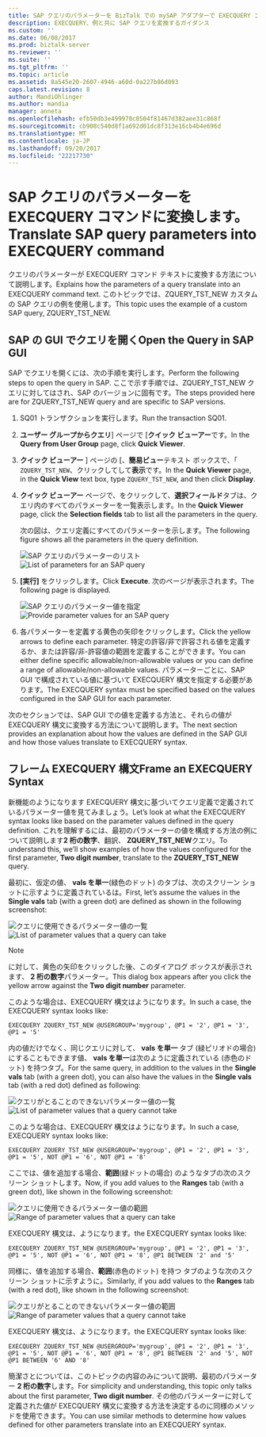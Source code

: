 ```yaml
---
title: SAP クエリのパラメーターを BizTalk での mySAP アダプターで EXECQUERY コマンドに変換 |Microsoft ドキュメント
description: EXECQUERY、例と共に SAP クエリを変換するガイダンス
ms.custom: ''
ms.date: 06/08/2017
ms.prod: biztalk-server
ms.reviewer: ''
ms.suite: ''
ms.tgt_pltfrm: ''
ms.topic: article
ms.assetid: 8a545e20-2607-4946-a60d-0a227b86d093
caps.latest.revision: 8
author: MandiOhlinger
ms.author: mandia
manager: anneta
ms.openlocfilehash: efb50db3e499970c0504f81467d382aee31c868f
ms.sourcegitcommit: cb908c540d8f1a692d01dc8f313e16cb4b4e696d
ms.translationtype: MT
ms.contentlocale: ja-JP
ms.lasthandoff: 09/20/2017
ms.locfileid: "22217730"
---
```

# <a name="translate-sap-query-parameters-into-execquery-command"></a><span data-ttu-id="66f65-103">SAP クエリのパラメーターを EXECQUERY コマンドに変換します。</span><span class="sxs-lookup"><span data-stu-id="66f65-103">Translate SAP query parameters into EXECQUERY command</span></span>
<span data-ttu-id="66f65-104">クエリのパラメーターが EXECQUERY コマンド テキストに変換する方法について説明します。</span><span class="sxs-lookup"><span data-stu-id="66f65-104">Explains how the parameters of a query translate into an EXECQUERY command text.</span></span> <span data-ttu-id="66f65-105">このトピックでは、ZQUERY_TST_NEW カスタムの SAP クエリの例を使用します。</span><span class="sxs-lookup"><span data-stu-id="66f65-105">This topic uses the example of a custom SAP query, ZQUERY_TST_NEW.</span></span>  
  
## <a name="open-the-query-in-sap-gui"></a><span data-ttu-id="66f65-106">SAP の GUI でクエリを開く</span><span class="sxs-lookup"><span data-stu-id="66f65-106">Open the Query in SAP GUI</span></span>  
 <span data-ttu-id="66f65-107">SAP でクエリを開くには、次の手順を実行します。</span><span class="sxs-lookup"><span data-stu-id="66f65-107">Perform the following steps to open the query in SAP.</span></span> <span data-ttu-id="66f65-108">ここで示す手順では、ZQUERY_TST_NEW クエリに対してはされ、SAP のバージョンに固有です。</span><span class="sxs-lookup"><span data-stu-id="66f65-108">The steps provided here are for ZQUERY_TST_NEW query and are specific to SAP versions.</span></span>  
  
1.  <span data-ttu-id="66f65-109">SQ01 トランザクションを実行します。</span><span class="sxs-lookup"><span data-stu-id="66f65-109">Run the transaction SQ01.</span></span>  
  
2.  <span data-ttu-id="66f65-110">**ユーザー グループからクエリ**] ページで [**クイック ビューアー**です。</span><span class="sxs-lookup"><span data-stu-id="66f65-110">In the **Query from User Group** page, click **Quick Viewer**.</span></span>  
  
3.  <span data-ttu-id="66f65-111">**クイック ビューアー** ] ページの [、**簡易ビュー**テキスト ボックスで、「 `ZQUERY_TST_NEW`、クリックしてして**表示**です。</span><span class="sxs-lookup"><span data-stu-id="66f65-111">In the **Quick Viewer** page, in the **Quick View** text box, type `ZQUERY_TST_NEW`, and then click **Display**.</span></span>  
  
4.  <span data-ttu-id="66f65-112">**クイック ビューアー**  ページで、をクリックして、**選択フィールド**タブは、クエリ内のすべてのパラメーターを一覧表示します。</span><span class="sxs-lookup"><span data-stu-id="66f65-112">In the **Quick Viewer** page, click the **Selection fields** tab to list all the parameters in the query.</span></span>  
  
     <span data-ttu-id="66f65-113">次の図は、クエリ定義にすべてのパラメーターを示します。</span><span class="sxs-lookup"><span data-stu-id="66f65-113">The following figure shows all the parameters in the query definition.</span></span>  
  
     <span data-ttu-id="66f65-114">![SAP クエリのパラメーターのリスト](../../adapters-and-accelerators/adapter-sap/media/sap-query-param-types.gif "sap_query_param_types")</span><span class="sxs-lookup"><span data-stu-id="66f65-114">![List of parameters for an SAP query](../../adapters-and-accelerators/adapter-sap/media/sap-query-param-types.gif "sap_query_param_types")</span></span>  
  
5.  <span data-ttu-id="66f65-115">**[実行]** をクリックします。</span><span class="sxs-lookup"><span data-stu-id="66f65-115">Click **Execute**.</span></span> <span data-ttu-id="66f65-116">次のページが表示されます。</span><span class="sxs-lookup"><span data-stu-id="66f65-116">The following page is displayed.</span></span>  
  
     <span data-ttu-id="66f65-117">![SAP クエリのパラメーター値を指定](../../adapters-and-accelerators/adapter-sap/media/sap-query-all-params.gif "sap_query_all_params")</span><span class="sxs-lookup"><span data-stu-id="66f65-117">![Provide parameter values for an SAP query](../../adapters-and-accelerators/adapter-sap/media/sap-query-all-params.gif "sap_query_all_params")</span></span>  
  
6.  <span data-ttu-id="66f65-118">各パラメーターを定義する黄色の矢印をクリックします。</span><span class="sxs-lookup"><span data-stu-id="66f65-118">Click the yellow arrows to define each parameter.</span></span> <span data-ttu-id="66f65-119">特定の許容/非で許容される値を定義するか、または許容/非-許容値の範囲を定義することができます。</span><span class="sxs-lookup"><span data-stu-id="66f65-119">You can either define specific allowable/non-allowable values or you can define a range of allowable/non-allowable values.</span></span>  <span data-ttu-id="66f65-120">パラメーターごとに、SAP GUI で構成されている値に基づいて EXECQUERY 構文を指定する必要があります。</span><span class="sxs-lookup"><span data-stu-id="66f65-120">The EXECQUERY syntax must be specified based on the values configured in the SAP GUI for each parameter.</span></span>  
  
 <span data-ttu-id="66f65-121">次のセクションでは、SAP GUI での値を定義する方法と、それらの値が EXECQUERY 構文に変換する方法について説明します。</span><span class="sxs-lookup"><span data-stu-id="66f65-121">The next section provides an explanation about how the values are defined in the SAP GUI and how those values translate to EXECQUERY syntax.</span></span>  
  
## <a name="frame-an-execquery-syntax"></a><span data-ttu-id="66f65-122">フレーム EXECQUERY 構文</span><span class="sxs-lookup"><span data-stu-id="66f65-122">Frame an EXECQUERY Syntax</span></span>  
 <span data-ttu-id="66f65-123">新機能のようになります EXECQUERY 構文に基づいてクエリ定義で定義されているパラメーター値を見てみましょう。</span><span class="sxs-lookup"><span data-stu-id="66f65-123">Let’s look at what the EXECQUERY syntax looks like based on the parameter values defined in the query definition.</span></span> <span data-ttu-id="66f65-124">これを理解するには、最初のパラメーターの値を構成する方法の例について説明します**2 桁の数字**、翻訳、 **ZQUERY_TST_NEW**クエリ。</span><span class="sxs-lookup"><span data-stu-id="66f65-124">To understand this, we’ll show examples of how the values configured for the first parameter, **Two digit number**, translate to the  **ZQUERY_TST_NEW** query.</span></span>  
  
 <span data-ttu-id="66f65-125">最初に、仮定の値、 **vals を単一**(緑色のドット) のタブは、次のスクリーン ショットに示すように定義されているは。</span><span class="sxs-lookup"><span data-stu-id="66f65-125">First, let’s assume the values in the **Single vals** tab (with a green dot) are defined as shown in the following screenshot:</span></span>  
  
 <span data-ttu-id="66f65-126">![クエリに使用できるパラメーター値の一覧](../../adapters-and-accelerators/adapter-sap/media/sap-query-param-val.gif "sap_query_param_val")</span><span class="sxs-lookup"><span data-stu-id="66f65-126">![List of parameter values that a query can take](../../adapters-and-accelerators/adapter-sap/media/sap-query-param-val.gif "sap_query_param_val")</span></span>  
  
> [!NOTE]
>  <span data-ttu-id="66f65-127">に対して、黄色の矢印をクリックした後、このダイアログ ボックスが表示されます、 **2 桁の数字**パラメーター。</span><span class="sxs-lookup"><span data-stu-id="66f65-127">This dialog box appears after you click the yellow arrow against the **Two digit number** parameter.</span></span>  
  
 <span data-ttu-id="66f65-128">このような場合は、EXECQUERY 構文はようになります。</span><span class="sxs-lookup"><span data-stu-id="66f65-128">In such a case, the EXECQUERY syntax looks like:</span></span>  
  
```  
EXECQUERY ZQUERY_TST_NEW @USERGROUP='mygroup', @P1 = '2', @P1 = '3', @P1 = '5'  
```  
  
 <span data-ttu-id="66f65-129">内の値だけでなく、同じクエリに対して、 **vals を単一** タブ (緑ピリオドの場合) にすることもできます値、 **vals を単一**は次のように定義されている (赤色のドット) を持つタブ。</span><span class="sxs-lookup"><span data-stu-id="66f65-129">For the same query, in addition to the values in the **Single vals** tab (with a green dot), you can also have the values in the **Single vals** tab (with a red dot) defined as following:</span></span>  
  
 <span data-ttu-id="66f65-130">![クエリがとることのできないパラメーター値の一覧](../../adapters-and-accelerators/adapter-sap/media/2af88a57-4ff6-4bcc-8961-0f25dbfb8166.gif "2af88a57-4ff6-4bcc-8961-0f25dbfb8166")</span><span class="sxs-lookup"><span data-stu-id="66f65-130">![List of parameter values that a query cannot take](../../adapters-and-accelerators/adapter-sap/media/2af88a57-4ff6-4bcc-8961-0f25dbfb8166.gif "2af88a57-4ff6-4bcc-8961-0f25dbfb8166")</span></span>  
  
 <span data-ttu-id="66f65-131">このような場合は、EXECQUERY 構文はようになります。</span><span class="sxs-lookup"><span data-stu-id="66f65-131">In such a case, EXECQUERY syntax looks like:</span></span>  
  
```  
EXECQUERY ZQUERY_TST_NEW @USERGROUP='mygroup', @P1 = '2', @P1 = '3', @P1 = '5', NOT @P1 = '6', NOT @P1 = '8'  
```  
  
 <span data-ttu-id="66f65-132">ここでは、値を追加する場合、**範囲**(緑ドットの場合) のようなタブの次のスクリーン ショットします。</span><span class="sxs-lookup"><span data-stu-id="66f65-132">Now, if you add values to the **Ranges** tab (with a green dot), like shown in the following screenshot:</span></span>  
  
 <span data-ttu-id="66f65-133">![クエリに使用できるパラメーター値の範囲](../../adapters-and-accelerators/adapter-sap/media/74907c7d-5a7a-4a2d-a614-6a835eca1764.gif "74907c7d-5a7a-4a2d-a614-6a835eca1764")</span><span class="sxs-lookup"><span data-stu-id="66f65-133">![Range of parameter values that a query can take](../../adapters-and-accelerators/adapter-sap/media/74907c7d-5a7a-4a2d-a614-6a835eca1764.gif "74907c7d-5a7a-4a2d-a614-6a835eca1764")</span></span>  
  
 <span data-ttu-id="66f65-134">EXECQUERY 構文は、ようになります。</span><span class="sxs-lookup"><span data-stu-id="66f65-134">the EXECQUERY syntax looks like:</span></span>  
  
```  
EXECQUERY ZQUERY_TST_NEW @USERGROUP='mygroup', @P1 = '2', @P1 = '3', @P1 = '5', NOT @P1 = '6', NOT @P1 = '8', @P1 BETWEEN '2' and '5'  
```  
  
 <span data-ttu-id="66f65-135">同様に、値を追加する場合、**範囲**(赤色のドット) を持つ タブのような次のスクリーン ショットに示すように。</span><span class="sxs-lookup"><span data-stu-id="66f65-135">Similarly, if you add values to the **Ranges** tab (with a red dot), like shown in the following screenshot:</span></span>  
  
 <span data-ttu-id="66f65-136">![クエリがとることのできないパラメーター値の範囲](../../adapters-and-accelerators/adapter-sap/media/ccc6a7bb-bc47-4325-8b58-094201f791bf.gif "ccc6a7bb-bc47-4325-8b58-094201f791bf")</span><span class="sxs-lookup"><span data-stu-id="66f65-136">![Range of parameter values that a query cannot take](../../adapters-and-accelerators/adapter-sap/media/ccc6a7bb-bc47-4325-8b58-094201f791bf.gif "ccc6a7bb-bc47-4325-8b58-094201f791bf")</span></span>  
  
 <span data-ttu-id="66f65-137">EXECQUERY 構文は、ようになります。</span><span class="sxs-lookup"><span data-stu-id="66f65-137">the EXECQUERY syntax looks like:</span></span>  
  
```  
EXECQUERY ZQUERY_TST_NEW @USERGROUP='mygroup', @P1 = '2', @P1 = '3', @P1 = '5', NOT @P1 = '6', NOT @P1 = '8', @P1 BETWEEN '2' and '5', NOT @P1 BETWEEN '6' AND '8'  
```  
  
 <span data-ttu-id="66f65-138">簡潔さとについては、このトピックの内容のみについて説明、最初のパラメーター **2 桁の数字**します。</span><span class="sxs-lookup"><span data-stu-id="66f65-138">For simplicity and understanding, this topic only talks about the first parameter, **Two digit number**.</span></span> <span data-ttu-id="66f65-139">その他のパラメーターに対して定義された値が EXECQUERY 構文に変換する方法を決定するのに同様のメソッドを使用できます。</span><span class="sxs-lookup"><span data-stu-id="66f65-139">You can use similar methods to determine how values defined for other parameters translate into an EXECQUERY syntax.</span></span>  
  
